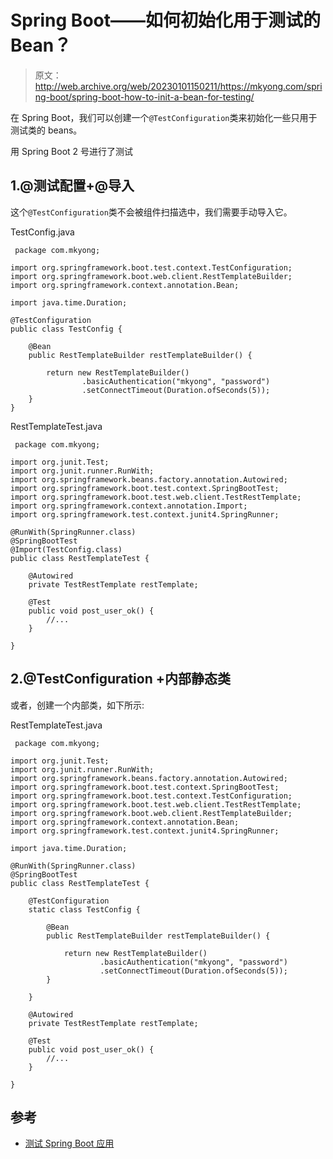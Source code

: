 # Spring Boot——如何初始化用于测试的 Bean？

> 原文：<http://web.archive.org/web/20230101150211/https://mkyong.com/spring-boot/spring-boot-how-to-init-a-bean-for-testing/>

在 Spring Boot，我们可以创建一个`@TestConfiguration`类来初始化一些只用于测试类的 beans。

用 Spring Boot 2 号进行了测试

## 1.@测试配置+@导入

这个`@TestConfiguration`类不会被组件扫描选中，我们需要手动导入它。

TestConfig.java

```
 package com.mkyong;

import org.springframework.boot.test.context.TestConfiguration;
import org.springframework.boot.web.client.RestTemplateBuilder;
import org.springframework.context.annotation.Bean;

import java.time.Duration;

@TestConfiguration
public class TestConfig {

    @Bean
    public RestTemplateBuilder restTemplateBuilder() {

        return new RestTemplateBuilder()
                .basicAuthentication("mkyong", "password")
                .setConnectTimeout(Duration.ofSeconds(5));
    }
} 
```

RestTemplateTest.java

```
 package com.mkyong;

import org.junit.Test;
import org.junit.runner.RunWith;
import org.springframework.beans.factory.annotation.Autowired;
import org.springframework.boot.test.context.SpringBootTest;
import org.springframework.boot.test.web.client.TestRestTemplate;
import org.springframework.context.annotation.Import;
import org.springframework.test.context.junit4.SpringRunner;

@RunWith(SpringRunner.class)
@SpringBootTest
@Import(TestConfig.class)
public class RestTemplateTest {

    @Autowired
    private TestRestTemplate restTemplate;

    @Test
    public void post_user_ok() {
        //...
    }

} 
```

## 2.@TestConfiguration +内部静态类

或者，创建一个内部类，如下所示:

RestTemplateTest.java

```
 package com.mkyong;

import org.junit.Test;
import org.junit.runner.RunWith;
import org.springframework.beans.factory.annotation.Autowired;
import org.springframework.boot.test.context.SpringBootTest;
import org.springframework.boot.test.context.TestConfiguration;
import org.springframework.boot.test.web.client.TestRestTemplate;
import org.springframework.boot.web.client.RestTemplateBuilder;
import org.springframework.context.annotation.Bean;
import org.springframework.test.context.junit4.SpringRunner;

import java.time.Duration;

@RunWith(SpringRunner.class)
@SpringBootTest
public class RestTemplateTest {

    @TestConfiguration
    static class TestConfig {

        @Bean
        public RestTemplateBuilder restTemplateBuilder() {

            return new RestTemplateBuilder()
                    .basicAuthentication("mkyong", "password")
                    .setConnectTimeout(Duration.ofSeconds(5));
        }

    }

    @Autowired
    private TestRestTemplate restTemplate;

    @Test
    public void post_user_ok() {
        //...
    }

} 
```

## 参考

*   [测试 Spring Boot 应用](http://web.archive.org/web/20221201060348/https://docs.spring.io/spring-boot/docs/current/reference/html/boot-features-testing.html#boot-features-testing-spring-boot-applications)

<input type="hidden" id="mkyong-current-postId" value="14940">